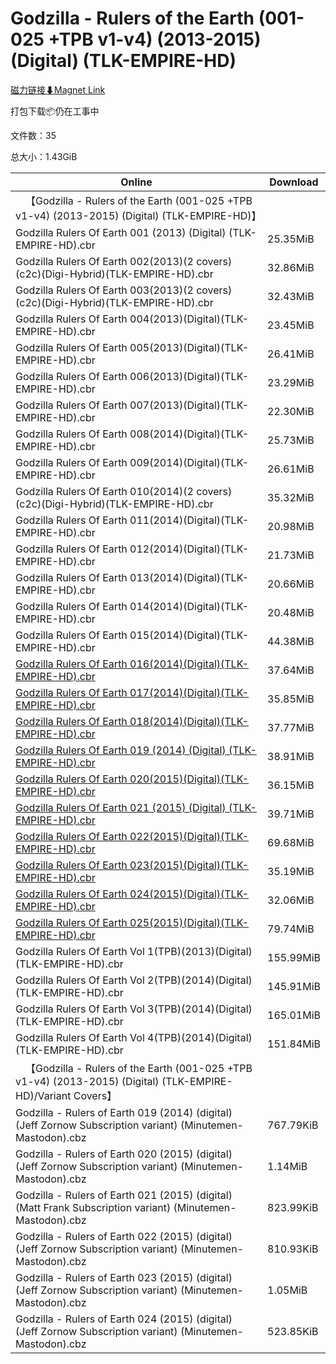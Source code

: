 # Godzilla - Rulers of the Earth (001-025 +TPB v1-v4) (2013-2015) (Digital) (TLK-EMPIRE-HD)

[磁力链接⬇Magnet Link](magnet:?xt=urn:btih:e85f32d51c883171af73b193de5e6627df923bfe&dn=Godzilla%20-%20Rulers%20of%20the%20Earth%20%28001-025%20%2BTPB%20v1-v4%29%20%282013-2015%29%20%28Digital%29%20%28TLK-EMPIRE-HD%29)

打包下载📦仍在工事中

文件数：35

总大小：1.43GiB

Online | Download
--- | ---
&emsp;【Godzilla - Rulers of the Earth (001-025 +TPB v1-v4) (2013-2015) (Digital) (TLK-EMPIRE-HD)】 | 
Godzilla Rulers Of Earth 001 (2013) (Digital) (TLK-EMPIRE-HD).cbr | 25.35MiB
Godzilla Rulers Of Earth 002(2013)(2 covers)(c2c)(Digi-Hybrid)(TLK-EMPIRE-HD).cbr | 32.86MiB
Godzilla Rulers Of Earth 003(2013)(2 covers)(c2c)(Digi-Hybrid)(TLK-EMPIRE-HD).cbr | 32.43MiB
Godzilla Rulers Of Earth 004(2013)(Digital)(TLK-EMPIRE-HD).cbr | 23.45MiB
Godzilla Rulers Of Earth 005(2013)(Digital)(TLK-EMPIRE-HD).cbr | 26.41MiB
Godzilla Rulers Of Earth 006(2013)(Digital)(TLK-EMPIRE-HD).cbr | 23.29MiB
Godzilla Rulers Of Earth 007(2013)(Digital)(TLK-EMPIRE-HD).cbr | 22.30MiB
Godzilla Rulers Of Earth 008(2014)(Digital)(TLK-EMPIRE-HD).cbr | 25.73MiB
Godzilla Rulers Of Earth 009(2014)(Digital)(TLK-EMPIRE-HD).cbr | 26.61MiB
Godzilla Rulers Of Earth 010(2014)(2 covers)(c2c)(Digi-Hybrid)(TLK-EMPIRE-HD).cbr | 35.32MiB
Godzilla Rulers Of Earth 011(2014)(Digital)(TLK-EMPIRE-HD).cbr | 20.98MiB
Godzilla Rulers Of Earth 012(2014)(Digital)(TLK-EMPIRE-HD).cbr | 21.73MiB
Godzilla Rulers Of Earth 013(2014)(Digital)(TLK-EMPIRE-HD).cbr | 20.66MiB
Godzilla Rulers Of Earth 014(2014)(Digital)(TLK-EMPIRE-HD).cbr | 20.48MiB
Godzilla Rulers Of Earth 015(2014)(Digital)(TLK-EMPIRE-HD).cbr | 44.38MiB
[Godzilla Rulers Of Earth 016(2014)(Digital)(TLK-EMPIRE-HD).cbr](https://github.com/alicewish/markdown/blob/master/comic/Godzilla-Rulers-Of-Earth-016-2014-Digital-TLK-EMPIRE-HD-cbr.md) | 37.64MiB
[Godzilla Rulers Of Earth 017(2014)(Digital)(TLK-EMPIRE-HD).cbr](https://github.com/alicewish/markdown/blob/master/comic/Godzilla-Rulers-Of-Earth-017-2014-Digital-TLK-EMPIRE-HD-cbr.md) | 35.85MiB
[Godzilla Rulers Of Earth 018(2014)(Digital)(TLK-EMPIRE-HD).cbr](https://github.com/alicewish/markdown/blob/master/comic/Godzilla-Rulers-Of-Earth-018-2014-Digital-TLK-EMPIRE-HD-cbr.md) | 37.77MiB
[Godzilla Rulers Of Earth 019 (2014) (Digital) (TLK-EMPIRE-HD).cbr](https://github.com/alicewish/markdown/blob/master/comic/Godzilla-Rulers-Of-Earth-019-2014-Digital-TLK-EMPIRE-HD-cbr.md) | 38.91MiB
[Godzilla Rulers Of Earth 020(2015)(Digital)(TLK-EMPIRE-HD).cbr](https://github.com/alicewish/markdown/blob/master/comic/Godzilla-Rulers-Of-Earth-020-2015-Digital-TLK-EMPIRE-HD-cbr.md) | 36.15MiB
[Godzilla Rulers Of Earth 021 (2015) (Digital) (TLK-EMPIRE-HD).cbr](https://github.com/alicewish/markdown/blob/master/comic/Godzilla-Rulers-Of-Earth-021-2015-Digital-TLK-EMPIRE-HD-cbr.md) | 39.71MiB
[Godzilla Rulers Of Earth 022(2015)(Digital)(TLK-EMPIRE-HD).cbr](https://github.com/alicewish/markdown/blob/master/comic/Godzilla-Rulers-Of-Earth-022-2015-Digital-TLK-EMPIRE-HD-cbr.md) | 69.68MiB
[Godzilla Rulers Of Earth 023(2015)(Digital)(TLK-EMPIRE-HD).cbr](https://github.com/alicewish/markdown/blob/master/comic/Godzilla-Rulers-Of-Earth-023-2015-Digital-TLK-EMPIRE-HD-cbr.md) | 35.19MiB
[Godzilla Rulers Of Earth 024(2015)(Digital)(TLK-EMPIRE-HD).cbr](https://github.com/alicewish/markdown/blob/master/comic/Godzilla-Rulers-Of-Earth-024-2015-Digital-TLK-EMPIRE-HD-cbr.md) | 32.06MiB
[Godzilla Rulers Of Earth 025(2015)(Digital)(TLK-EMPIRE-HD).cbr](https://github.com/alicewish/markdown/blob/master/comic/Godzilla-Rulers-Of-Earth-025-2015-Digital-TLK-EMPIRE-HD-cbr.md) | 79.74MiB
Godzilla Rulers Of Earth Vol 1(TPB)(2013)(Digital)(TLK-EMPIRE-HD).cbr | 155.99MiB
Godzilla Rulers Of Earth Vol 2(TPB)(2014)(Digital)(TLK-EMPIRE-HD).cbr | 145.91MiB
Godzilla Rulers Of Earth Vol 3(TPB)(2014)(Digital)(TLK-EMPIRE-HD).cbr | 165.01MiB
Godzilla Rulers Of Earth Vol 4(TPB)(2014)(Digital)(TLK-EMPIRE-HD).cbr | 151.84MiB
&emsp;【Godzilla - Rulers of the Earth (001-025 +TPB v1-v4) (2013-2015) (Digital) (TLK-EMPIRE-HD)/Variant Covers】 | 
Godzilla - Rulers of Earth 019 (2014) (digital) (Jeff Zornow Subscription variant) (Minutemen-Mastodon).cbz | 767.79KiB
Godzilla - Rulers of Earth 020 (2015) (digital) (Jeff Zornow Subscription variant) (Minutemen-Mastodon).cbz | 1.14MiB
Godzilla - Rulers of Earth 021 (2015) (digital) (Matt Frank Subscription variant) (Minutemen-Mastodon).cbz | 823.99KiB
Godzilla - Rulers of Earth 022 (2015) (digital) (Jeff Zornow Subscription variant) (Minutemen-Mastodon).cbz | 810.93KiB
Godzilla - Rulers of Earth 023 (2015) (digital) (Jeff Zornow Subscription variant) (Minutemen-Mastodon).cbz | 1.05MiB
Godzilla - Rulers of Earth 024 (2015) (digital) (Jeff Zornow Subscription variant) (Minutemen-Mastodon).cbz | 523.85KiB